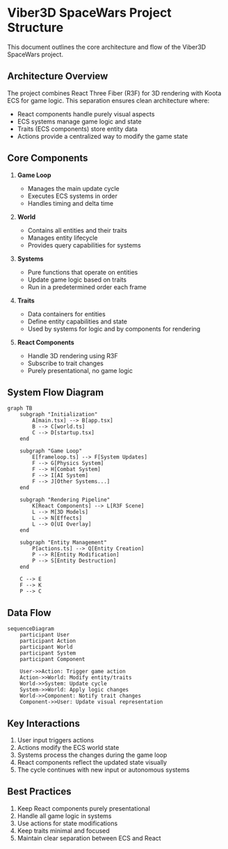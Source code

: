 # Viber3D SpaceWars Project Structure

This document outlines the core architecture and flow of the Viber3D SpaceWars project.

## Architecture Overview

The project combines React Three Fiber (R3F) for 3D rendering with Koota ECS for game logic. This separation ensures clean architecture where:
- React components handle purely visual aspects
- ECS systems manage game logic and state
- Traits (ECS components) store entity data
- Actions provide a centralized way to modify the game state

## Core Components

1. **Game Loop**
   - Manages the main update cycle
   - Executes ECS systems in order
   - Handles timing and delta time

2. **World**
   - Contains all entities and their traits
   - Manages entity lifecycle
   - Provides query capabilities for systems

3. **Systems**
   - Pure functions that operate on entities
   - Update game logic based on traits
   - Run in a predetermined order each frame

4. **Traits**
   - Data containers for entities
   - Define entity capabilities and state
   - Used by systems for logic and by components for rendering

5. **React Components**
   - Handle 3D rendering using R3F
   - Subscribe to trait changes
   - Purely presentational, no game logic

## System Flow Diagram

```mermaid
graph TB
    subgraph "Initialization"
        A[main.tsx] --> B[app.tsx]
        B --> C[world.ts]
        C --> D[startup.tsx]
    end

    subgraph "Game Loop"
        E[frameloop.ts] --> F[System Updates]
        F --> G[Physics System]
        F --> H[Combat System]
        F --> I[AI System]
        F --> J[Other Systems...]
    end

    subgraph "Rendering Pipeline"
        K[React Components] --> L[R3F Scene]
        L --> M[3D Models]
        L --> N[Effects]
        L --> O[UI Overlay]
    end

    subgraph "Entity Management"
        P[actions.ts] --> Q[Entity Creation]
        P --> R[Entity Modification]
        P --> S[Entity Destruction]
    end

    C --> E
    F --> K
    P --> C
```

## Data Flow

```mermaid
sequenceDiagram
    participant User
    participant Action
    participant World
    participant System
    participant Component

    User->>Action: Trigger game action
    Action->>World: Modify entity/traits
    World->>System: Update cycle
    System->>World: Apply logic changes
    World->>Component: Notify trait changes
    Component->>User: Update visual representation
```

## Key Interactions

1. User input triggers actions
2. Actions modify the ECS world state
3. Systems process the changes during the game loop
4. React components reflect the updated state visually
5. The cycle continues with new input or autonomous systems

## Best Practices

1. Keep React components purely presentational
2. Handle all game logic in systems
3. Use actions for state modifications
4. Keep traits minimal and focused
5. Maintain clear separation between ECS and React 
